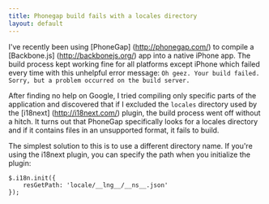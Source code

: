 ```yaml
---
title: Phonegap build fails with a locales directory
layout: default
---
```


I've recently been using [PhoneGap] (http://phonegap.com/) to compile a
[Backbone.js] (http://backbonejs.org/) app into a native iPhone app. The build
process kept working fine for all platforms except iPhone which failed every
time with this unhelpful error message: `Oh geez. Your build failed. Sorry,
but a problem occurred on the build server.`

After finding no help on Google, I tried compiling only specific parts of the
application and discovered that if I excluded the `locales` directory used by
the [i18next] (http://i18next.com/) plugin, the build process went off without
a hitch. It turns out that PhoneGap specifically looks for a locales directory
and if it contains files in an unsupported format, it fails to build.

The simplest solution to this is to use a different directory name. If you're
using the i18next plugin, you can specify the path when you initialize the
plugin:

    $.i18n.init({
        resGetPath: 'locale/__lng__/__ns__.json'
    });
